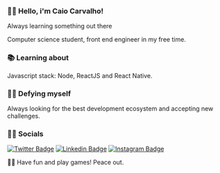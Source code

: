 ### 👋🏼 Hello, i'm Caio Carvalho!

Always learning something out there

Computer science student, front end engineer  in my free time.

### 📚 Learning about

Javascript stack: Node, ReactJS and React Native.

### 💪🏼 Defying myself

Always looking for the best development ecosystem and accepting new challenges.

### 🤵🏼   Socials

[![Twitter Badge](https://img.shields.io/badge/-caiocp7-1ca0f1?style=flat-square&labelColor=1ca0f1&logo=twitter&logoColor=white&link=https://twitter.com/caiocp7)](https://twitter.com/caiocp7)
[![Linkedin Badge](https://img.shields.io/badge/-Caio_Carvalho-blue?style=flat-square&logo=Linkedin&logoColor=white&link=https://www.linkedin.com/in/caiocp/)](https://www.linkedin.com/in/caiocp/)
[![Instagram Badge](https://img.shields.io/badge/-caio__cp7-c32aa3?style=flat-square&logo=Instagram&logoColor=white&link=https://www.instagram.com/caio_cp7/)](https://www.instagram.com/caio_cp7/)

🖖🏼 Have fun and play games! Peace out.
